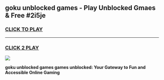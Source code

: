 
## goku unblocked games - Play Unblocked Gmaes & Free #2i5je
<h3>
<a href="https://premium.freeplayer.one?title=goku_unblocked_games&ref=01M">CLICK TO PLAY</a></h3>
<hr>

<h3>
<a href="https://premium.freeplayer.one?title=goku_unblocked_games&ref=01M">CLICK 2 PLAY</a>
  
</h3>

<a href="https://premium.freeplayer.one?title=goku_unblocked_games&ref=01M"><img src="https://clearcache.store/games.png"></a>


**goku unblocked games games unblocked: Your Gateway to Fun and Accessible Online Gaming**

